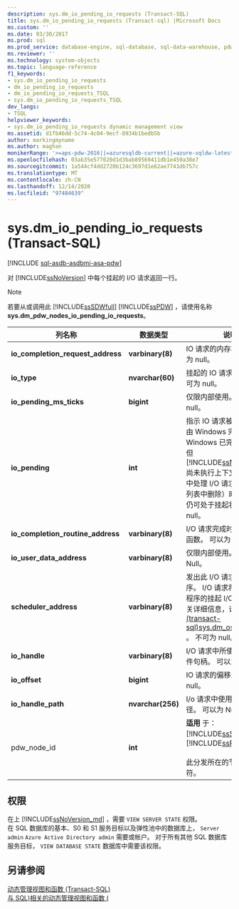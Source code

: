 ```yaml
---
description: sys.dm_io_pending_io_requests (Transact-SQL)
title: sys.dm_io_pending_io_requests (Transact-sql) |Microsoft Docs
ms.custom: ''
ms.date: 03/30/2017
ms.prod: sql
ms.prod_service: database-engine, sql-database, sql-data-warehouse, pdw
ms.reviewer: ''
ms.technology: system-objects
ms.topic: language-reference
f1_keywords:
- sys.dm_io_pending_io_requests
- dm_io_pending_io_requests
- dm_io_pending_io_requests_TSQL
- sys.dm_io_pending_io_requests_TSQL
dev_langs:
- TSQL
helpviewer_keywords:
- sys.dm_io_pending_io_requests dynamic management view
ms.assetid: d1fb46dd-5c74-4c04-9ecf-8934b1bedb5b
author: markingmyname
ms.author: maghan
monikerRange: '>=aps-pdw-2016||=azuresqldb-current||=azure-sqldw-latest||>=sql-server-2016||>=sql-server-linux-2017||=azuresqldb-mi-current'
ms.openlocfilehash: 03ab35e577020d1d3bab89569411db1e459a38e7
ms.sourcegitcommit: 1a544cf4dd2720b124c3697d1e62ae7741db757c
ms.translationtype: MT
ms.contentlocale: zh-CN
ms.lasthandoff: 12/14/2020
ms.locfileid: "97484639"
---
```

# <a name="sysdm_io_pending_io_requests-transact-sql"></a>sys.dm_io_pending_io_requests (Transact-SQL)
[!INCLUDE [sql-asdb-asdbmi-asa-pdw](../../includes/applies-to-version/sql-asdb-asdbmi-asa-pdw.md)]

  对 [!INCLUDE[ssNoVersion](../../includes/ssnoversion-md.md)] 中每个挂起的 I/O 请求返回一行。  
  
> [!NOTE]  
>  若要从或调用此 [!INCLUDE[ssSDWfull](../../includes/sssdwfull-md.md)] [!INCLUDE[ssPDW](../../includes/sspdw-md.md)] ，请使用名称 **sys.dm_pdw_nodes_io_pending_io_requests**。  
  
|列名称|数据类型|说明|  
|-----------------|---------------|-----------------|  
|**io_completion_request_address**|**varbinary(8)**|IO 请求的内存地址。 不可为 null。|  
|**io_type**|**nvarchar(60)**|挂起的 IO 请求的类型。 不可为 null。|  
|**io_pending_ms_ticks**|**bigint**|仅限内部使用。 不可为 null。| 
|**io_pending**|**int**|指示 IO 请求被挂起还是已由 Windows 完成。 即使在 Windows 已完成 I/O 请求但 [!INCLUDE[ssNoVersion](../../includes/ssnoversion-md.md)] 尚未执行上下文切换（在其中处理 I/O 请求并将其从此列表中删除）时，I/O 请求仍可处于挂起状态。 不可为 null。|  
|**io_completion_routine_address**|**varbinary(8)**|I/O 请求完成时调用的内部函数。 可以为 Null。|  
|**io_user_data_address**|**varbinary(8)**|仅限内部使用。 可以为 Null。|  
|**scheduler_address**|**varbinary(8)**|发出此 I/O 请求的计划程序。 I/O 请求将显示于计划程序的挂起 I/O 列表中。 有关详细信息，请参阅 [&#40;transact-sql&#41;sys.dm_os_schedulers ](../../relational-databases/system-dynamic-management-views/sys-dm-os-schedulers-transact-sql.md)。 不可为 null。|  
|**io_handle**|**varbinary(8)**|I/O 请求中所使用文件的文件句柄。 可以为 Null。|  
|**io_offset**|**bigint**|IO 请求的偏移量。 不可为 null。|  
|**io_handle_path**|**nvarchar(256)**| I/o 请求中使用的文件的路径。 可以为 Null。|
|pdw_node_id|**int**|**适用** 于： [!INCLUDE[ssSDWfull](../../includes/sssdwfull-md.md)] 、 [!INCLUDE[ssPDW](../../includes/sspdw-md.md)]<br /><br /> 此分发所在的节点的标识符。|  
  
## <a name="permissions"></a>权限  

在上 [!INCLUDE[ssNoVersion_md](../../includes/ssnoversion-md.md)] ，需要 `VIEW SERVER STATE` 权限。   
在 SQL 数据库的基本、S0 和 S1 服务目标以及弹性池中的数据库上， `Server admin` `Azure Active Directory admin` 需要或帐户。 对于所有其他 SQL 数据库服务目标， `VIEW DATABASE STATE` 数据库中需要该权限。   
  
## <a name="see-also"></a>另请参阅  
 [动态管理视图和函数 (Transact-SQL)](~/relational-databases/system-dynamic-management-views/system-dynamic-management-views.md)   
 [与 SQL&#41;相关的动态管理视图和函数 &#40;](../../relational-databases/system-dynamic-management-views/i-o-related-dynamic-management-views-and-functions-transact-sql.md)  
  
  



